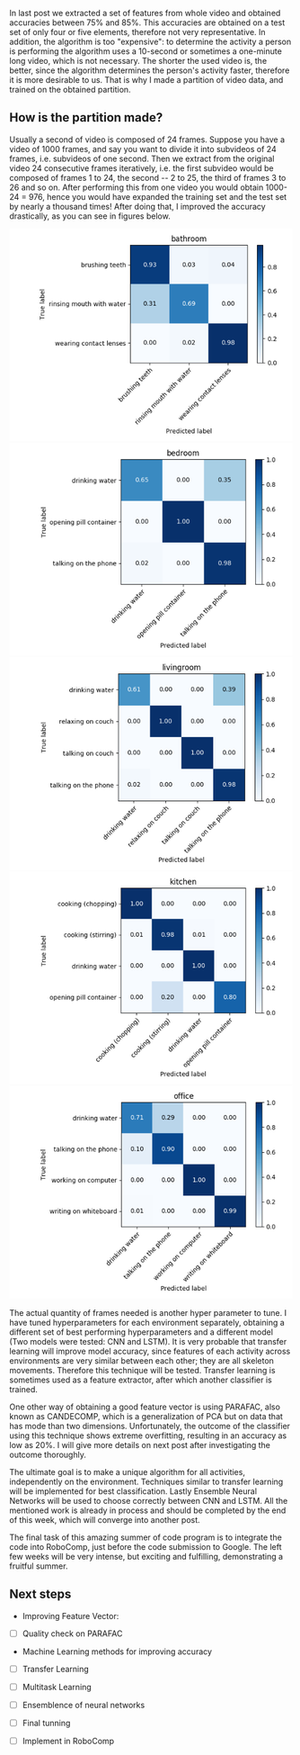 In last post we extracted a set of features from whole video and obtained accuracies between 75% and 85%. This accuracies are obtained on a test set of only four or five elements, therefore not very representative. In addition, the algorithm is too "expensive": to determine the activity a person is performing the algorithm uses a 10-second or sometimes a one-minute long video, which is not necessary. The shorter the used video is, the better, since the algorithm determines the person's activity faster, therefore it is more desirable to us. That is why I made a partition of video data, and trained on the obtained partition.

## How is the partition made?

Usually a second of video is composed of 24 frames. Suppose you have a video of 1000 frames, and say you want to divide it into subvideos of 24 frames, i.e. subvideos of one second. Then we extract from the original video 24 consecutive frames iteratively, i.e. the first subvideo would be composed of frames 1 to 24, the second -- 2 to 25,  the third of frames 3 to 26 and so on. After performing this from one video you would obtain 1000-24 = 976, hence you would have expanded the training set and the test set by nearly a thousand times! After doing that, I improved the accuracy drastically, as you can see in figures below.

![cm1](images/Bathroom2.png)
![cm2](images/Bedroom2.png)
![cm3](images/Livingroom2.png)
![cm4](images/Kitchen2.png)
![cm5](images/Office2.png)


The actual quantity of frames needed is another hyper parameter to tune.
I have tuned hyperparameters for each environment separately, obtaining a different set of best performing hyperparameters and a different model (Two models were tested: CNN and LSTM). 
It is very probable that transfer learning will improve model accuracy, since features of each activity across environments are very similar between each other; they are all skeleton movements. Therefore this technique will be tested. Transfer learning is sometimes used as a feature extractor, after which  another classifier is trained. 

One other way of obtaining a good feature vector is using PARAFAC, also known as CANDECOMP, which is a generalization of PCA but on data that has mode than two dimensions. Unfortunately, the outcome of the classifier using this technique shows extreme overfitting, resulting in an accuracy as low as 20%. I will give more details on next post after investigating the outcome thoroughly.

The ultimate goal is to make a unique algorithm for all activities, independently on the environment. Techniques similar to transfer learning will be implemented for best classification. Lastly Ensemble Neural Networks will be used to choose correctly between CNN and LSTM. All the mentioned work is already in process and should be completed by the end of this week, which will converge into another post.

The final task of this amazing summer of code program is to integrate the code into RoboComp, just before the code submission to Google. The left few weeks will be very intense, but exciting and fulfilling,  demonstrating a fruitful summer.

## Next steps

- Improving Feature Vector:
- [ ] Quality check on PARAFAC

- Machine Learning methods for improving accuracy
- [ ] Transfer Learning
- [ ] Multitask Learning
- [ ] Ensemblence of neural networks

- [ ] Final tunning
- [ ] Implement in RoboComp


